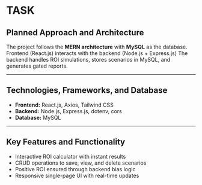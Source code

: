 # TASK
##  Planned Approach and Architecture

The project follows the **MERN architecture** with **MySQL** as the database.
Frontend (React.js) interacts with the backend (Node.js + Express.js) 
The backend handles ROI simulations, stores scenarios in MySQL, and generates gated reports.

---

##  Technologies, Frameworks, and Database

* **Frontend:** React.js, Axios, Tailwind CSS
* **Backend:** Node.js, Express.js, dotenv, cors
* **Database:** MySQL

---

##  Key Features and Functionality

* Interactive ROI calculator with instant results
* CRUD operations to save, view, and delete scenarios
* Positive ROI ensured through backend bias logic
* Responsive single-page UI with real-time updates
